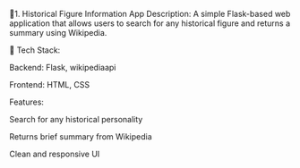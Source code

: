 📘1. Historical Figure Information App
Description:
A simple Flask-based web application that allows users to search for any historical figure and returns a summary using Wikipedia.

🔧 Tech Stack:

Backend: Flask, wikipediaapi

Frontend: HTML, CSS

Features:

Search for any historical personality

Returns brief summary from Wikipedia

Clean and responsive UI
